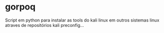 # gorpoq
Script em python para instalar as tools do kali linux em outros sistemas linux atraves de repositórios kali preconfig…

